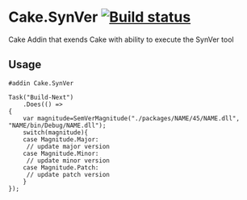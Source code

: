 # Cake.SynVer [![Build status](https://ci.appveyor.com/api/projects/status/7bge00kxk3m4x807/branch/master?svg=true)](https://ci.appveyor.com/project/wallymathieu/cake-semver-fromassembly/branch/master)

Cake Addin that exends Cake with ability to execute the SynVer tool

## Usage 

```
#addin Cake.SynVer
```

```
Task("Build-Next")
    .Does(() =>
{
    var magnitude=SemVerMagnitude("./packages/NAME/45/NAME.dll", "NAME/bin/Debug/NAME.dll");
    switch(magnitude){
    case Magnitude.Major:
     // update major version
    case Magnitude.Minor:
     // update minor version
    case Magnitude.Patch:
     // update patch version
    }
});
```
